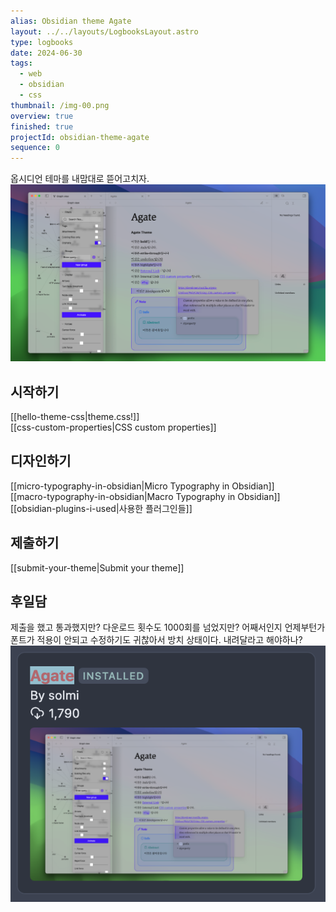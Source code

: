 ```yaml
---
alias: Obsidian theme Agate
layout: ../../layouts/LogbooksLayout.astro
type: logbooks
date: 2024-06-30
tags:
  - web
  - obsidian
  - css
thumbnail: /img-00.png
overview: true
finished: true
projectId: obsidian-theme-agate
sequence: 0
---
```

옵시디언 테마를 내맘대로 뜯어고치자.
![](../../assets/img-00.png)

## 시작하기
[[hello-theme-css|theme.css!]]  
[[css-custom-properties|CSS custom properties]]
## 디자인하기
[[micro-typography-in-obsidian|Micro Typography in Obsidian]]    
[[macro-typography-in-obsidian|Macro Typography in Obsidian]]  
[[obsidian-plugins-i-used|사용한 플러그인들]]
## 제출하기
[[submit-your-theme|Submit your theme]]

## 후일담
제출을 했고 통과했지만? 다운로드 횟수도 1000회를 넘었지만? 어째서인지 언제부턴가 폰트가 적용이 안되고 수정하기도 귀찮아서 방치 상태이다. 내려달라고 해야하나?
![](../../assets/img-01.png)